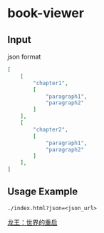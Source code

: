 # book-viewer
## Input
json format
```json
[
    [
        "chapter1",
        [
            "paragraph1",
            "paragraph2"
        ]
    ],
    [
        "chapter2",
        [
            "paragraph1",
            "paragraph2"
        ]
    ],
]
```
## Usage Example
```text
./index.html?json=<json_url>
```
[龙王：世界的重启](./index.html?json=example/龙王：世界的重启.json)